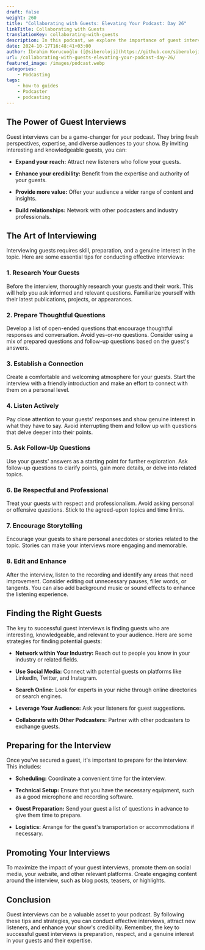 ```yaml
---
draft: false
weight: 260
title: "Collaborating with Guests: Elevating Your Podcast: Day 26"
linkTitle: Collaborating with Guests
translationKey: collaborating-with-guests
description: In this podcast, we explore the importance of guest interviews and how to collaborate with guests to create engaging content for your podcast.
date: 2024-10-17T16:48:41+03:00
author: İbrahim Korucuoğlu ([@siberoloji](https://github.com/siberoloji))
url: /collaborating-with-guests-elevating-your-podcast-day-26/
featured_image: /images/podcast.webp
categories:
    - Podcasting
tags:
    - how-to guides
    - Podcaster
    - podcasting
---
```

## The Power of Guest Interviews

Guest interviews can be a game-changer for your podcast. They bring fresh perspectives, expertise, and diverse audiences to your show. By inviting interesting and knowledgeable guests, you can:

* **Expand your reach:** Attract new listeners who follow your guests.

* **Enhance your credibility:** Benefit from the expertise and authority of your guests.

* **Provide more value:** Offer your audience a wider range of content and insights.

* **Build relationships:** Network with other podcasters and industry professionals.

## The Art of Interviewing

Interviewing guests requires skill, preparation, and a genuine interest in the topic. Here are some essential tips for conducting effective interviews:

### **1. Research Your Guests**

Before the interview, thoroughly research your guests and their work. This will help you ask informed and relevant questions. Familiarize yourself with their latest publications, projects, or appearances.

### **2. Prepare Thoughtful Questions**

Develop a list of open-ended questions that encourage thoughtful responses and conversation. Avoid yes-or-no questions. Consider using a mix of prepared questions and follow-up questions based on the guest's answers.

### **3. Establish a Connection**

Create a comfortable and welcoming atmosphere for your guests. Start the interview with a friendly introduction and make an effort to connect with them on a personal level.

### **4. Listen Actively**

Pay close attention to your guests' responses and show genuine interest in what they have to say. Avoid interrupting them and follow up with questions that delve deeper into their points.

### **5. Ask Follow-Up Questions**

Use your guests' answers as a starting point for further exploration. Ask follow-up questions to clarify points, gain more details, or delve into related topics.

### **6. Be Respectful and Professional**

Treat your guests with respect and professionalism. Avoid asking personal or offensive questions. Stick to the agreed-upon topics and time limits.

### **7. Encourage Storytelling**

Encourage your guests to share personal anecdotes or stories related to the topic. Stories can make your interviews more engaging and memorable.

### **8. Edit and Enhance**

After the interview, listen to the recording and identify any areas that need improvement. Consider editing out unnecessary pauses, filler words, or tangents. You can also add background music or sound effects to enhance the listening experience.

## Finding the Right Guests

The key to successful guest interviews is finding guests who are interesting, knowledgeable, and relevant to your audience. Here are some strategies for finding potential guests:

* **Network within Your Industry:** Reach out to people you know in your industry or related fields.

* **Use Social Media:** Connect with potential guests on platforms like LinkedIn, Twitter, and Instagram.

* **Search Online:** Look for experts in your niche through online directories or search engines.

* **Leverage Your Audience:** Ask your listeners for guest suggestions.

* **Collaborate with Other Podcasters:** Partner with other podcasters to exchange guests.

## Preparing for the Interview

Once you've secured a guest, it's important to prepare for the interview. This includes:

* **Scheduling:** Coordinate a convenient time for the interview.

* **Technical Setup:** Ensure that you have the necessary equipment, such as a good microphone and recording software.

* **Guest Preparation:** Send your guest a list of questions in advance to give them time to prepare.

* **Logistics:** Arrange for the guest's transportation or accommodations if necessary.

## Promoting Your Interviews

To maximize the impact of your guest interviews, promote them on social media, your website, and other relevant platforms. Create engaging content around the interview, such as blog posts, teasers, or highlights.

## Conclusion

Guest interviews can be a valuable asset to your podcast. By following these tips and strategies, you can conduct effective interviews, attract new listeners, and enhance your show's credibility. Remember, the key to successful guest interviews is preparation, respect, and a genuine interest in your guests and their expertise.
